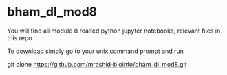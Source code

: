 # bham_dl_mod8
You will find all module 8 realted python jupyter notebooks, relevant files in this repo.

To download simply go to your unix command prompt and run 

git clone https://github.com/mrashid-bioinfo/bham_dl_mod8.git
